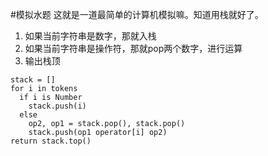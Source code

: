 #模拟水题
这就是一道最简单的计算机模拟嘛。知道用栈就好了。

1. 如果当前字符串是数字，那就入栈
2. 如果当前字符串是操作符，那就pop两个数字，进行运算
3. 输出栈顶

```
stack = []
for i in tokens
  if i is Number
    stack.push(i)
  else
    op2, op1 = stack.pop(), stack.pop()
    stack.push(op1 operator[i] op2)
return stack.top()
```
